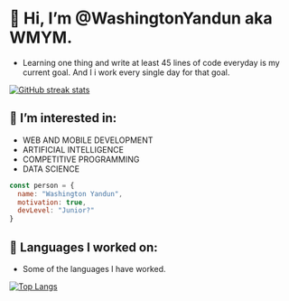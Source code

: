 # 👋 Hi, I’m @WashingtonYandun aka WMYM.

- Learning one thing and write at least 45 lines of code everyday is my current goal. And I i work every single day for that goal.

[![GitHub streak stats](https://github-readme-streak-stats.herokuapp.com/?user=WashingtonYandun)](https://github.com/WashingtonYandun)

## 👀 I’m interested in:

- WEB AND MOBILE DEVELOPMENT
- ARTIFICIAL INTELLIGENCE
- COMPETITIVE PROGRAMMING
- DATA SCIENCE

```JavaScript
const person = {
  name: "Washington Yandun",
  motivation: true,
  devLevel: "Junior?"
}
```

<!---
## 🌱 I’m currently learning:

- **Python, JavaScript, Java, C# .Net, Node.js, React.js, Mongo db**
- (Already worked with all most of those technologies but i didn't master that habilities yet...* Cause Junior Dev


## 💞️ I’m looking to collaborate on... all projects i could apport something.
-->

## 💞️ Languages I worked on:

- Some of the languages I have worked.

[![Top Langs](https://github-readme-stats.vercel.app/api/top-langs/?username=WashingtonYandun&layout=compact)](https://github.com/WashingtonYandun)

<!---
[![GitHub Visitors](https://visitor-badge.glitch.me/badge?page_id=WashingtonYandun.WashingtonYandun&left_color=white&right_color=orange)](https://github.com/WashingtonYandun)
-->
